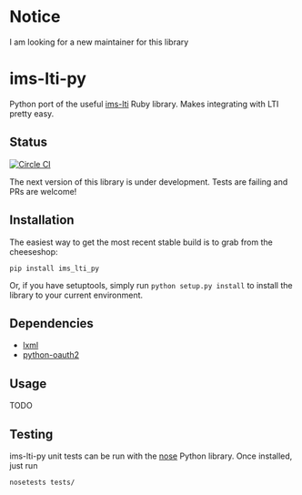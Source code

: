 # Notice

I am looking for a new maintainer for  this library

# ims-lti-py

Python port of the useful [ims-lti](https://github.com/instructure/ims-lti) Ruby library. Makes integrating with LTI pretty easy.

## Status

[![Circle CI](https://circleci.com/gh/tophatmonocle/ims_lti_py/tree/develop.png?style=badge)](https://circleci.com/gh/tophatmonocle/ims_lti_py/tree/develop)

The next version of this library is under development. Tests are failing and PRs are welcome!

## Installation

The easiest way to get the most recent stable build is to grab from the cheeseshop:

```
pip install ims_lti_py
```

Or, if you have setuptools, simply run `python setup.py install` to install the library to your current environment.

## Dependencies

 * [lxml](https://github.com/lxml/lxml)
 * [python-oauth2](https://github.com/simplegeo/python-oauth2)

## Usage

TODO

## Testing
ims-lti-py unit tests can be run with the [nose](http://readthedocs.org/docs/nose/en/latest/) Python library. Once installed, just run

    nosetests tests/
